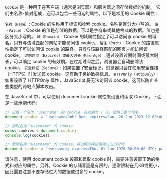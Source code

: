 `Cookie` 是一种用于在客户端（通常是浏览器）和服务器之间存储数据的机制。
它们由名称-值对组成，还可以包含一些可选的属性。以下是常用的 Cookie 属性：

`名称（Name）`: Cookie 的名称用于标识和检索 cookie。名称是区分大小写的。
`值（Value）`: Cookie 的值是存储的数据。可以是字符串或其他格式的数据。值也是区分大小写的。
`域（Domain）`: Cookie 的域属性指定了可以访问该 cookie 的域名。只有与该域匹配的网站才能访问该 cookie。
`路径（Path）`: Cookie 的路径属性指定了可以访问该 cookie 的路径。只有与该路径匹配的网页才能访问该 cookie。
`过期时间（Expires）或最大时长（Max-Age）`: 通过设置过期时间或最大时长，可以确定 cookie 的有效期。在过期时间之后，浏览器会自动删除该 cookie。
`安全标记（Secure）`: 如果设置了安全标记，浏览器只会在使用安全连接（HTTPS）时发送该 cookie。这有助于保护敏感信息。
`HTTPOnly（HttpOnly）`: 如果设置了 HTTPOnly 属性，JavaScript 将无法访问该 cookie。这可以防止某些类型的跨站点脚本攻击。

在 JavaScript 中，可以使用 document.cookie 属性来设置和读取 Cookie。下面是一些示例代码:
```js
// 设置一个名为 "username" 的 cookie，有效期为 7 天，适用于整个域名
document.cookie = "username=John Doe; expires=Sun, 26 Jun 2023 12:00:00 UTC; path=/; domain=.example.com";

// 读取名为 "username" 的 cookie
const cookies = document.cookie;
console.log(cookies);

// 删除名为 "username" 的 cookie，将过期时间设置为过去的时间
document.cookie = "username=; expires=Thu, 01 Jan 1970 00:00:00 UTC; path=/; domain=.example.com";
```


请注意，使用 document.cookie 设置和读取 cookie 时，需要注意设置正确的格式和对应的属性。另外，Cookie 的存储容量是有限的，通常限制在几KB或更小，因此需要注意不要存储过大的数据或过多的 cookie。